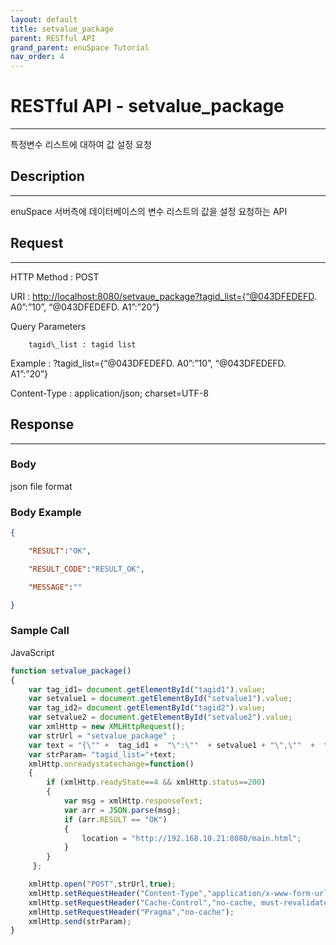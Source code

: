 ```yaml
---
layout: default
title: setvalue_package
parent: RESTful API
grand_parent: enuSpace Tutorial
nav_order: 4
---
```


# **RESTful API - setvalue\_package**

---

특정변수 리스트에 대하여 값 설정 요청

## **Description**

---

enuSpace 서버측에 데이터베이스의 변수 리스트의 값을 설정 요청하는 API

## **Request**

---

HTTP Method : POST

URI : [http://localhost:8080/setvaue\_package?tagid\_list={“@043DFEDEFD](http://localhost:8080/setvaue_package?tagid_list={“@043DFEDEFD). A0”:”10”, “@043DFEDEFD. A1”:”20”}

Query Parameters

```
    tagid\_list : tagid list
```

Example : ?tagid\_list={“@043DFEDEFD. A0”:”10”, “@043DFEDEFD. A1”:”20”}

Content-Type : application/json; charset=UTF-8

## **Response**

---

### **Body**

json file format

### **Body Example**

```json
{

    "RESULT":"OK",

    "RESULT_CODE":"RESULT_OK",

    "MESSAGE":""

}
```

### **Sample Call**

JavaScript

```js
function setvalue_package()
{
    var tag_id1= document.getElementById("tagid1").value;
    var setvalue1 = document.getElementById("setvalue1").value;
    var tag_id2= document.getElementById("tagid2").value;
    var setvalue2 = document.getElementById("setvalue2").value;
    var xmlHttp = new XMLHttpRequest();
    var strUrl = "setvalue_package" ;
    var text = "{\"" +  tag_id1 +  "\":\""  + setvalue1 + "\",\""  +  tag_id2 +  "\":\""  + setvalue2 + "\"}";
    var strParam= "tagid_list="+text;  
    xmlHttp.onreadystatechange=function()
    {
        if (xmlHttp.readyState==4 && xmlHttp.status==200)
        {        
            var msg = xmlHttp.responseText;
            var arr = JSON.parse(msg);        
            if (arr.RESULT == "OK")
            {
                location = "http://192.168.10.21:8080/main.html";
            }
        }
     };    

    xmlHttp.open("POST",strUrl,true);    
    xmlHttp.setRequestHeader("Content-Type","application/x-www-form-urlencoded;charset=UTF-8");
    xmlHttp.setRequestHeader("Cache-Control","no-cache, must-revalidate");
    xmlHttp.setRequestHeader("Pragma","no-cache");
    xmlHttp.send(strParam);    
}
```



